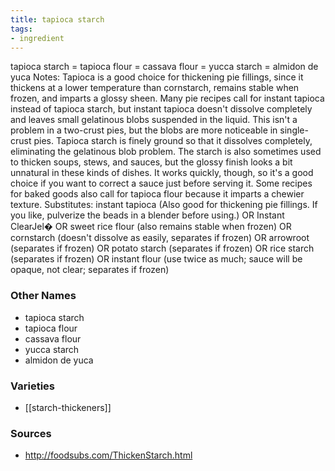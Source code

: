 ```yaml
---
title: tapioca starch
tags:
- ingredient
---
```

tapioca starch = tapioca flour = cassava flour = yucca starch = almidon de yuca Notes: Tapioca is a good choice for thickening pie fillings, since it thickens at a lower temperature than cornstarch, remains stable when frozen, and imparts a glossy sheen. Many pie recipes call for instant tapioca instead of tapioca starch, but instant tapioca doesn't dissolve completely and leaves small gelatinous blobs suspended in the liquid. This isn't a problem in a two-crust pies, but the blobs are more noticeable in single-crust pies. Tapioca starch is finely ground so that it dissolves completely, eliminating the gelatinous blob problem. The starch is also sometimes used to thicken soups, stews, and sauces, but the glossy finish looks a bit unnatural in these kinds of dishes. It works quickly, though, so it's a good choice if you want to correct a sauce just before serving it. Some recipes for baked goods also call for tapioca flour because it imparts a chewier texture. Substitutes: instant tapioca (Also good for thickening pie fillings. If you like, pulverize the beads in a blender before using.) OR Instant ClearJel� OR sweet rice flour (also remains stable when frozen) OR cornstarch (doesn't dissolve as easily, separates if frozen) OR arrowroot (separates if frozen) OR potato starch (separates if frozen) OR rice starch (separates if frozen) OR instant flour (use twice as much; sauce will be opaque, not clear; separates if frozen)

### Other Names

* tapioca starch
* tapioca flour
* cassava flour
* yucca starch
* almidon de yuca

### Varieties

* [[starch-thickeners]]

### Sources
* http://foodsubs.com/ThickenStarch.html
